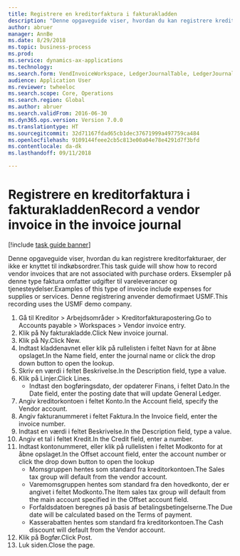 ```yaml
--- 
title: Registrere en kreditorfaktura i fakturakladden
description: "Denne opgaveguide viser, hvordan du kan registrere kreditorfakturaer, der ikke er knyttet til indkøbsordrer."
author: abruer
manager: AnnBe
ms.date: 8/29/2018
ms.topic: business-process
ms.prod: 
ms.service: dynamics-ax-applications
ms.technology: 
ms.search.form: VendInvoiceWorkspace, LedgerJournalTable, LedgerJournalTransVendInvoice
audience: Application User
ms.reviewer: twheeloc
ms.search.scope: Core, Operations
ms.search.region: Global
ms.author: abruer
ms.search.validFrom: 2016-06-30
ms.dyn365.ops.version: Version 7.0.0
ms.translationtype: HT
ms.sourcegitcommit: 32d71167fdad65cb1dec37671999a497759ca484
ms.openlocfilehash: 9109144feee2cb5c813e00a04e78e4291d7f3bfd
ms.contentlocale: da-dk
ms.lasthandoff: 09/11/2018

---
```

# <a name="record-a-vendor-invoice-in-the-invoice-journal"></a><span data-ttu-id="2be52-103">Registrere en kreditorfaktura i fakturakladden</span><span class="sxs-lookup"><span data-stu-id="2be52-103">Record a vendor invoice in the invoice journal</span></span>

[!include [task guide banner](../../includes/task-guide-banner.md)]

<span data-ttu-id="2be52-104">Denne opgaveguide viser, hvordan du kan registrere kreditorfakturaer, der ikke er knyttet til indkøbsordrer.</span><span class="sxs-lookup"><span data-stu-id="2be52-104">This task guide will show how to record vendor invoices that are not associated with purchase orders.</span></span> <span data-ttu-id="2be52-105">Eksempler på denne type faktura omfatter udgifter til vareleverancer og tjenesteydelser.</span><span class="sxs-lookup"><span data-stu-id="2be52-105">Examples of this type of invoice include expenses for supplies or services.</span></span>  <span data-ttu-id="2be52-106">Denne registrering anvender demofirmaet USMF.</span><span class="sxs-lookup"><span data-stu-id="2be52-106">This recording uses the USMF demo company.</span></span>

1. <span data-ttu-id="2be52-107">Gå til Kreditor > Arbejdsområder > Kreditorfakturapostering.</span><span class="sxs-lookup"><span data-stu-id="2be52-107">Go to Accounts payable > Workspaces > Vendor invoice entry.</span></span>
2. <span data-ttu-id="2be52-108">Klik på Ny fakturakladde.</span><span class="sxs-lookup"><span data-stu-id="2be52-108">Click New invoice journal.</span></span>
3. <span data-ttu-id="2be52-109">Klik på Ny.</span><span class="sxs-lookup"><span data-stu-id="2be52-109">Click New.</span></span>
4. <span data-ttu-id="2be52-110">Indtast kladdenavnet eller klik på rullelisten i feltet Navn for at åbne opslaget.</span><span class="sxs-lookup"><span data-stu-id="2be52-110">In the Name field, enter the journal name or click the drop down button to open the lookup.</span></span>
5. <span data-ttu-id="2be52-111">Skriv en værdi i feltet Beskrivelse.</span><span class="sxs-lookup"><span data-stu-id="2be52-111">In the Description field, type a value.</span></span>
6. <span data-ttu-id="2be52-112">Klik på Linjer.</span><span class="sxs-lookup"><span data-stu-id="2be52-112">Click Lines.</span></span>
    * <span data-ttu-id="2be52-113">Indtast den bogføringsdato, der opdaterer Finans, i feltet Dato.</span><span class="sxs-lookup"><span data-stu-id="2be52-113">In the Date field, enter the posting date that will update General Ledger.</span></span>  
7. <span data-ttu-id="2be52-114">Angiv kreditorkontoen i feltet Konto.</span><span class="sxs-lookup"><span data-stu-id="2be52-114">In the Account field, specify the Vendor account.</span></span>
8. <span data-ttu-id="2be52-115">Angiv fakturanummeret i feltet Faktura.</span><span class="sxs-lookup"><span data-stu-id="2be52-115">In the Invoice field, enter the invoice number.</span></span>
9. <span data-ttu-id="2be52-116">Indtast en værdi i feltet Beskrivelse.</span><span class="sxs-lookup"><span data-stu-id="2be52-116">In the Description field, type a value.</span></span>
10. <span data-ttu-id="2be52-117">Angiv et tal i feltet Kredit.</span><span class="sxs-lookup"><span data-stu-id="2be52-117">In the Credit field, enter a number.</span></span>
11. <span data-ttu-id="2be52-118">Indtast kontonummeret, eller klik på rullelisten i feltet Modkonto for at åbne opslaget.</span><span class="sxs-lookup"><span data-stu-id="2be52-118">In the Offset account field, enter the account number or click the drop down button to open the lookup</span></span>
    * <span data-ttu-id="2be52-119">Momsgruppen hentes som standard fra kreditorkontoen.</span><span class="sxs-lookup"><span data-stu-id="2be52-119">The Sales tax group will default from the vendor account.</span></span>  
    * <span data-ttu-id="2be52-120">Varemomsgruppen hentes som standard fra den hovedkonto, der er angivet i feltet Modkonto.</span><span class="sxs-lookup"><span data-stu-id="2be52-120">The Item sales tax group will default from the main account specified in the Offset account field.</span></span>  
    * <span data-ttu-id="2be52-121">Forfaldsdatoen beregnes på basis af betalingsbetingelserne.</span><span class="sxs-lookup"><span data-stu-id="2be52-121">The Due date will be calculated based on the Terms of payment.</span></span>  
    * <span data-ttu-id="2be52-122">Kasserabatten hentes som standard fra kreditorkontoen.</span><span class="sxs-lookup"><span data-stu-id="2be52-122">The Cash discount will default from the Vendor account.</span></span>  
12. <span data-ttu-id="2be52-123">Klik på Bogfør.</span><span class="sxs-lookup"><span data-stu-id="2be52-123">Click Post.</span></span>
13. <span data-ttu-id="2be52-124">Luk siden.</span><span class="sxs-lookup"><span data-stu-id="2be52-124">Close the page.</span></span>


